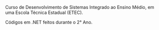 Curso de Desenvolvimento de Sistemas Integrado ao Ensino Médio, em uma Escola Técnica Estadual (ETEC).

Códigos em .NET feitos durante o 2° Ano.
